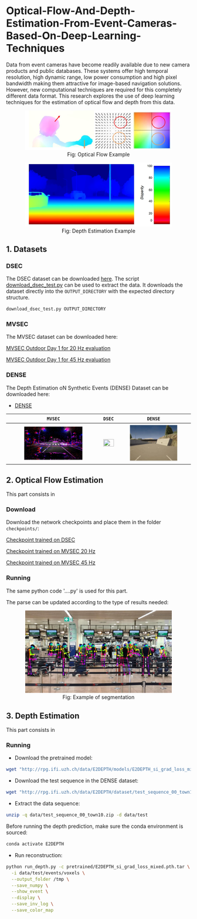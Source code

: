 # Optical-Flow-And-Depth-Estimation-From-Event-Cameras-Based-On-Deep-Learning-Techniques

Data from event cameras have become readily available due to new camera products and public databases. These systems offer high temporal resolution, high dynamic range, low power consumption and high pixel bandwidth making them attractive for image-based navigation solutions. However, new computational techniques are required for this completely different data format. This research explores the use of deep learning techniques for the estimation of optical flow and depth from this data.

<p align="center">
  <img src="https://github.com/ClaireDel/Optical-Flow-And-Depth-Estimation-From-Event-Cameras-Based-On-Deep-Learning-Techniques/blob/main/pictures/of.PNG" width=400 height=auto> <br/> 
  Fig: Optical Flow Example
</p>

<p align="center">
  <img src="https://github.com/ClaireDel/Optical-Flow-And-Depth-Estimation-From-Event-Cameras-Based-On-Deep-Learning-Techniques/blob/main/pictures/depth.PNG" width=400 height=auto> <br/> 
  Fig: Depth Estimation Example
</p>


## 1. Datasets

### DSEC
The DSEC dataset can be downloaded [here](https://dsec.ifi.uzh.ch/dsec-datasets/download/).
The script [download_dsec_test.py](download_dsec_test.py) can be used to extract the data.
It downloads the dataset directly into the `OUTPUT_DIRECTORY` with the expected directory structure.
```python
download_dsec_test.py OUTPUT_DIRECTORY
```

### MVSEC
The MVSEC dataset can be downloaded here:

[MVSEC Outdoor Day 1 for 20 Hz evaluation](https://download.ifi.uzh.ch/rpg/ERAFT/datasets/mvsec_outdoor_day_1_20Hz.tar)

[MVSEC Outdoor Day 1 for 45 Hz evaluation](https://download.ifi.uzh.ch/rpg/ERAFT/datasets/mvsec_outdoor_day_1_45Hz.tar)

### DENSE
The Depth Estimation oN Synthetic Events (DENSE) Dataset can be downloaded here:

- [DENSE](http://rpg.ifi.uzh.ch/E2DEPTH.html)


| ```MVSEC``` | ```DSEC``` | ```DENSE``` |
|:---:|:---:|:---:|
|<img src="https://github.com/ClaireDel/Optical-Flow-And-Depth-Estimation-From-Event-Cameras-Based-On-Deep-Learning-Techniques/blob/main/pictures/msvec.jpeg" width="70%" height="30%">|<img src="https://github.com/ClaireDelOptical-Flow-And-Depth-Estimation-From-Event-Cameras-Based-On-Deep-Learning-Techniques/blob/main/pictures/dsec.jpeg" width="100%" height="30%">|<img src="https://github.com/ClaireDel/Optical-Flow-And-Depth-Estimation-From-Event-Cameras-Based-On-Deep-Learning-Techniques/blob/main/pictures/dense.jpeg" width="70%" height="30%">|


## 2. Optical Flow Estimation
This part consists in

### Download

Download the network checkpoints and place them in the folder ```checkpoints/```:


[Checkpoint trained on DSEC](https://download.ifi.uzh.ch/rpg/ERAFT/checkpoints/dsec.tar)

[Checkpoint trained on MVSEC 20 Hz](https://download.ifi.uzh.ch/rpg/ERAFT/checkpoints/mvsec_20.tar)

[Checkpoint trained on MVSEC 45 Hz](https://download.ifi.uzh.ch/rpg/ERAFT/checkpoints/mvsec_45.tar)


### Running 
The same python code '....py' is used for this part.

The parse can be updated according to the type of results needed:

<p align="center">
  <img src="https://github.com/ClaireDel/Conflict-Detection---GDP2/blob/main/pictures/seg_airport.jpg" width=400 height=auto> <br/> 
  Fig: Example of segmentation
</p>



## 3. Depth Estimation
This part consists in

### Running

- Download the pretrained model:

```bash
wget "http://rpg.ifi.uzh.ch/data/E2DEPTH/models/E2DEPTH_si_grad_loss_mixed.pth.tar" -O pretrained/E2DEPTH_si_grad_loss_mixed.pth.tar
```

- Download the test sequence in the DENSE dataset:

```bash
wget "http://rpg.ifi.uzh.ch/data/E2DEPTH/dataset/test_sequence_00_town10.zip" -O data/test_sequence_00_town10.zip
```
- Extract the data sequence:

```bash
unzip -q data/test_sequence_00_town10.zip -d data/test
```

Before running the depth prediction, make sure the conda environment is sourced:

```bash
conda activate E2DEPTH
```

- Run reconstruction:

```bash
python run_depth.py -c pretrained/E2DEPTH_si_grad_loss_mixed.pth.tar \
  -i data/test/events/voxels \
  --output_folder /tmp \
  --save_numpy \
  --show_event \
  --display \
  --save_inv_log \
  --save_color_map
```
